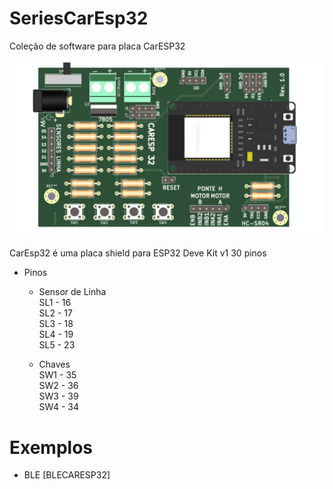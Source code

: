 # SeriesCarEsp32
Coleção de software para placa CarESP32

![Placa CarEsp32](caresp32.png)

CarEsp32 é uma placa shield para ESP32 Deve Kit v1 30 pinos

* Pinos
  * Sensor de Linha  
SL1 - 16  
SL2 - 17  
SL3 - 18  
SL4 - 19  
SL5 - 23

  * Chaves  
SW1 - 35  
SW2 - 36  
SW3 - 39  
SW4 - 34  


# Exemplos

* BLE
   [BLECARESP32]

